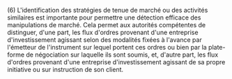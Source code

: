(6) L'identification des stratégies de tenue de marché ou des activités similaires est importante pour permettre une détection efficace des manipulations de marché. Cela permet aux autorités compétentes de distinguer, d'une part, les flux d'ordres provenant d'une entreprise d'investissement agissant selon des modalités fixées à l'avance par l'émetteur de l'instrument sur lequel portent ces ordres ou bien par la plate-forme de négociation sur laquelle ils sont soumis, et, d'autre part, les flux d'ordres provenant d'une entreprise d'investissement agissant de sa propre initiative ou sur instruction de son client.